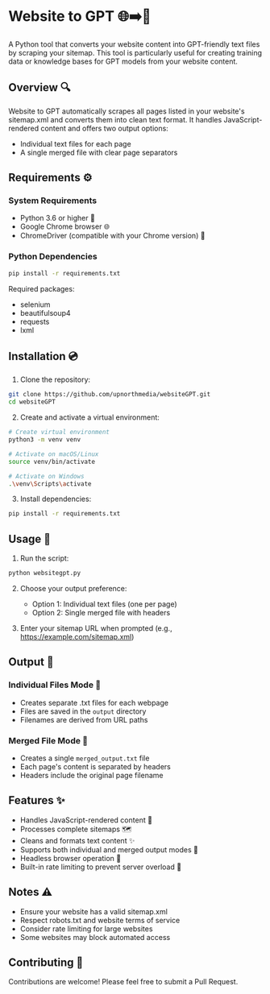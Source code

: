 # Website to GPT 🌐➡️📝

A Python tool that converts your website content into GPT-friendly text files by scraping your sitemap. This tool is particularly useful for creating training data or knowledge bases for GPT models from your website content.

## Overview 🔍

Website to GPT automatically scrapes all pages listed in your website's sitemap.xml and converts them into clean text format. It handles JavaScript-rendered content and offers two output options:
- Individual text files for each page
- A single merged file with clear page separators

## Requirements ⚙️

### System Requirements
- Python 3.6 or higher 🐍
- Google Chrome browser 🌐
- ChromeDriver (compatible with your Chrome version) 🚗

### Python Dependencies
```bash
pip install -r requirements.txt
```

Required packages:
- selenium
- beautifulsoup4
- requests
- lxml

## Installation 💿

1. Clone the repository:
```bash
git clone https://github.com/upnorthmedia/websiteGPT.git
cd websiteGPT
```

2. Create and activate a virtual environment:
```bash
# Create virtual environment
python3 -m venv venv

# Activate on macOS/Linux
source venv/bin/activate

# Activate on Windows
.\venv\Scripts\activate
```

3. Install dependencies:
```bash
pip install -r requirements.txt
```

## Usage 🚀

1. Run the script:
```bash
python websitegpt.py
```

2. Choose your output preference:
   - Option 1: Individual text files (one per page)
   - Option 2: Single merged file with headers

3. Enter your sitemap URL when prompted (e.g., https://example.com/sitemap.xml)

## Output 📂

### Individual Files Mode 📑
- Creates separate .txt files for each webpage
- Files are saved in the `output` directory
- Filenames are derived from URL paths

### Merged File Mode 📄
- Creates a single `merged_output.txt` file
- Each page's content is separated by headers
- Headers include the original page filename

## Features ✨

- Handles JavaScript-rendered content 🔄
- Processes complete sitemaps 🗺️
- Cleans and formats text content ✨
- Supports both individual and merged output modes 📁
- Headless browser operation 👻
- Built-in rate limiting to prevent server overload 🚦

## Notes ⚠️

- Ensure your website has a valid sitemap.xml
- Respect robots.txt and website terms of service
- Consider rate limiting for large websites
- Some websites may block automated access

## Contributing 🤝

Contributions are welcome! Please feel free to submit a Pull Request.